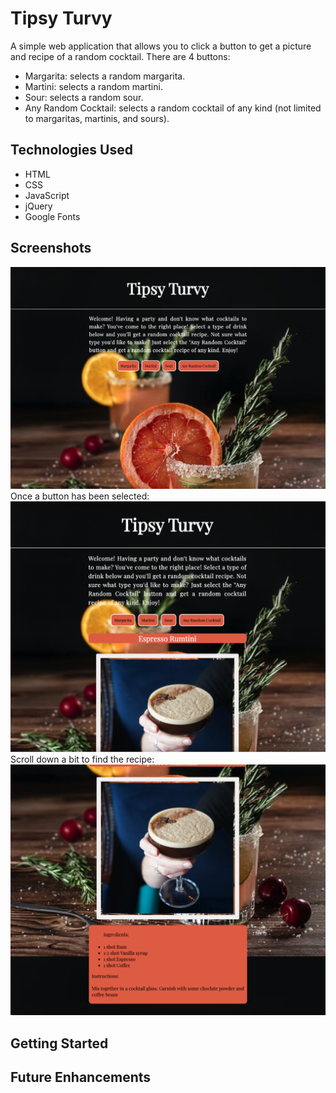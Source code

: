 # Tipsy Turvy

A simple web application that allows you to click a button to get a picture and recipe of a random cocktail.  There are 4 buttons:
- Margarita: selects a random margarita. 
- Martini: selects a random martini.
- Sour: selects a random sour.
- Any Random Cocktail: selects a random cocktail of any kind (not limited to margaritas, martinis, and sours).

## Technologies Used
- HTML
- CSS
- JavaScript
- jQuery
- Google Fonts

## Screenshots
![Welcome Image](photos-for-readme/Screen%20Shot%202022-08-23%20at%2010.41.55%20AM.png)
Once a button has been selected:
![Cocktail Image](photos-for-readme/Screen%20Shot%202022-08-23%20at%2010.43.13%20AM.png)
Scroll down a bit to find the recipe:
![Cocktail Recipe](photos-for-readme/Screen%20Shot%202022-08-23%20at%2010.43.22%20AM.png)

## Getting Started

## Future Enhancements
